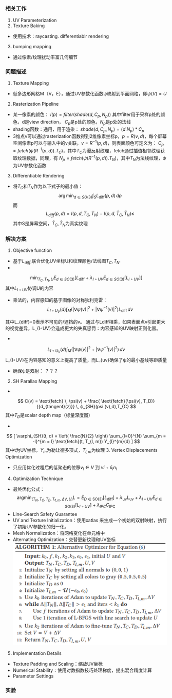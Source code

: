 ##
### 相关工作
1. UV Parameterization
2. Texture Baking
- 使用技术：raycasting. differentiablr rendering
3. bumping mapping
- 通过像素/纹理扰动丰富几何细节
### 问题描述
1. Texture Mapping
- 低多边形网格M（V，E），通过UV参数化函数ψ映射到平面网格，即$ψ(V)=U$
2. Rasterization Pipeline
- 某一像素的颜色：
$I(p)=filter(shade(d, C_{p}, N_{p}))$
其中filter用于采样p处的颜色，d是view direction，
$C_{p}$是p处的颜色，$N_{p}$是p处的法线
- shading函数：通用，用于渲染：
$shade(d, C_{p}, N_{p}) = (d.N_{p}) * C_{p}$
- 3维点v可以通过rasterization函数得到2维像素坐标p，$p=R(v,d)$，每个屏幕空间像素p可以与输入中的v关联，$v=R^{-1}(p,d)$，则表面颜色可定义为：
$C_{p}=fetch(ψ(R^{-1}(p,d)). T_{C})$，其中$T_{C}$为漫反射纹理，fetch通过插值相邻纹理获取纹理数据，同理，有
$N_{p}=fetch(ψ(R^{-1}(p,d)). T_{N})$，其中$T_{N}$为法线纹理，$ψ$为UV参数化函数
3. Differentiable Rendering
- 将$T_{C}$和$T_{N}$作为以下式子的最小值：
$$
\arg\min_{d \in SO(3)} \int_{S} L_{\text{diff}}(p, d) \, dp
$$
而
$$
L_{diff}(p, d) = I(p, d, T_C, T_N) - I(p, d, \bar{T}_C, \bar{T}_N) \leq 
$$
其中S是屏幕空间，$\bar{T}_C, \bar{T}_N$为真实纹理
### 解决方案
1. Objective function
- 基于$L_{diff}$,联合优化UV坐标U和纹理颜色/法线图$T_{C}, T_{N}$
- 
$$
\min_{T_{C}, T_{N}, U} E_{d \in SO(3)} \left[ L_{\text{diff}} + \lambda_{I\circ UV} E_{d \in SO(3)} [L_{I\circ UV}] \right]
$$
其中$L_{I\circ UV}$协调U的内容
- 乘法的，内容感知的基于图像的对称狄利克雷：
$$
L_{I \circ U_V}(d) \int_M \left( \left| \nabla \psi (v) \right|^2 + \left| \nabla \psi^{-1} (v) \right|^2 \right) L_{\text{diff}} \, dv
$$

其中L_{diff}=0表示不可见的/遮挡的v。
通过与Ldiff相乘，如果表面点v引起更大的视觉差异，L_{I◦UV}会造成更大的失真惩罚：内容感知的UV映射正则化器。

- 
$$
L_{I \circ U_V}(d) \int_M \left( \left| \nabla \psi (v) \right|^2 + \left| \nabla \psi^{-1} (v) \right|^2 \right) \, dv
$$
L_{I◦UV}在内容感知的意义上提高了质量，而L_{uv}确保了ψ的最小基线等距质量
- 确保ψ是双射：
？？？
2.  SH Parallax Mapping
- 
$$
 C(v) = \text{fetch} \, \psi(v) + \frac{ \text{fetch}(\psi(v), T_D)}{{d_{tangent}(z)}} \, ϕ_{SH}(psi (v),d),T_{C}
$$
其中$T_{D}$是scalar depth map（标量深度图）

- 
$$
[ \varphi_{SH}(t, d) = \left( \frac{N}{2} \right) \sum_{l=0}^{N} \sum_{m = -l}^{m = l} \text{fetch}(t, T_{l, m}) Y_{l}^{m}(d) ]
$$
其中t为UV坐标，$Y_{m}$为勒让德多项式，$T_{l,m}$为纹理
3. Vertex Displacements Optimization
- 只应用优化过程后的低聚态的位移$v_{i} ∈ V$ 到 $v{i} +δ_{i}n_{i}$

4. Optimization Technique
- 最终优化公式：
$$
\text{argmin}_{(T_N, T_C, T_D, T_{\ell, m}, \Delta V, U)} L = { E_{D\in \text{SO}(3)}  [L_{\text{diff}}] + \lambda_{\text{uv}} L_{\text{uv}} + \lambda_{I \circ UV} E_{d\in \text{SO}(3)}  [L_{I \circ UV}] + \lambda_{IPC} C_{\text{IPC}} }
$$
- Line-Search Safety Guarantee
- UV and Texture Initialization：使用xatlas 来生成一个初始的双射映射，执行了初始UV参数化的归一化。
- Mesh Normalization：将网格变化在单元格中
- Alternating Optimization：交替更新纹理和UV坐标
![](UV.png)

5. Implementation Details
- Texture Padding and Scaling：缩放UV坐标
- Numerical Stability：使用对数指数技巧处理梯度，提出混合精度计算
- Parameter Settings
### 实验